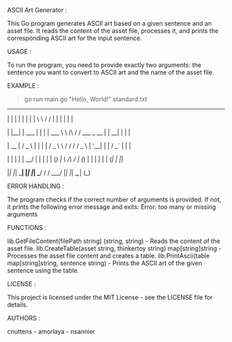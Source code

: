 
ASCII Art Generator :

This Go program generates ASCII art based on a given sentence and an asset file. It reads the content of the asset file, processes it, and prints the corresponding ASCII art for the input sentence.


USAGE :

To run the program, you need to provide exactly two arguments: the sentence you want to convert to ASCII art and the name of the asset file.


EXAMPLE :

>go run main.go "Hello, World!" standard.txt
 _    _          _   _                __          __                 _       _   _  
 
| |  | |        | | | |               \ \        / /                | |     | | | | 

| |__| |   ___  | | | |   ___          \ \  /\  / /    ___    _ __  | |   __| | | | 

|  __  |  / _ \ | | | |  / _ \          \ \/  \/ /    / _ \  | '__| | |  / _` | | | 

| |  | | |  __/ | | | | | (_) |          \  /\  /    | (_) | | |    | | | (_| | |_| 

|_|  |_|  \___| |_| |_|  \___/            \/  \/      \___/  |_|    |_|  \__,_| (_) 

                                                                                    
    

ERROR HANDLING :

The program checks if the correct number of arguments is provided. If not, it prints the following error message and exits:
Error: too many or missing arguments


FUNCTIONS :

lib.GetFileContent(filePath string) (string, string) - Reads the content of the asset file.
lib.CreateTable(asset string, thinkertoy string) map[string]string - Processes the asset file content and creates a table.
lib.PrintAscii(table map[string]string, sentence string) - Prints the ASCII art of the given sentence using the table.

LICENSE :

This project is licensed under the MIT License - see the LICENSE file for details.


AUTHORS :

cnuttens - amorlaya - nsannier
